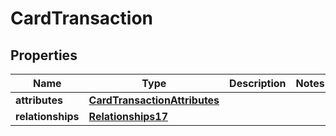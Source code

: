 # CardTransaction

## Properties
Name | Type | Description | Notes
------------ | ------------- | ------------- | -------------
**attributes** | [**CardTransactionAttributes**](CardTransactionAttributes.md) |  | 
**relationships** | [**Relationships17**](Relationships17.md) |  | 
